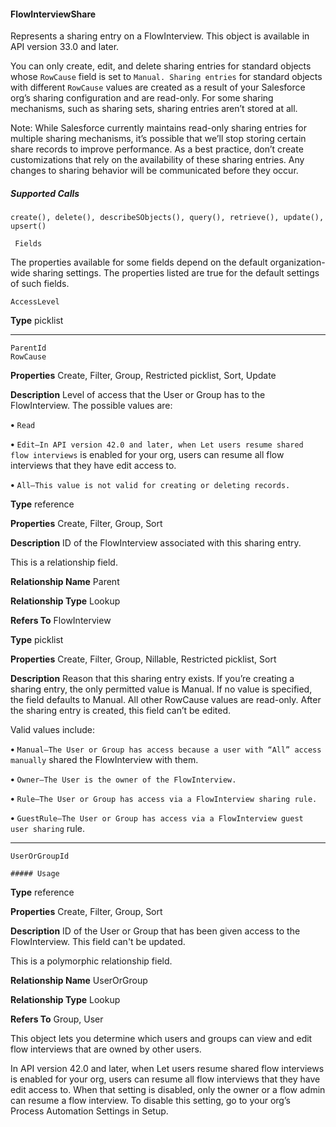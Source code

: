 #### FlowInterviewShare

Represents a sharing entry on a FlowInterview. This object is available in API version 33.0 and later.

You can only create, edit, and delete sharing entries for standard objects whose `RowCause` field is set to `Manual. Sharing entries`
for standard objects with different `RowCause` values are created as a result of your Salesforce org’s sharing configuration and are
read-only. For some sharing mechanisms, such as sharing sets, sharing entries aren’t stored at all.

Note: While Salesforce currently maintains read-only sharing entries for multiple sharing mechanisms, it’s possible that we’ll stop
storing certain share records to improve performance. As a best practice, don’t create customizations that rely on the availability
of these sharing entries. Any changes to sharing behavior will be communicated before they occur.

##### Supported Calls
```
create(), delete(), describeSObjects(), query(), retrieve(), update(), upsert()

 Fields

```
The properties available for some fields depend on the default organization-wide sharing settings. The properties listed are true for the
default settings of such fields.

```
AccessLevel

```

**Type**
picklist


-----

```
ParentId
RowCause

```

**Properties**
Create, Filter, Group, Restricted picklist, Sort, Update

**Description**
Level of access that the User or Group has to the FlowInterview. The possible values are:

**•** `Read`

**•** `Edit—In API version 42.0 and later, when Let users resume shared flow interviews`
is enabled for your org, users can resume all flow interviews that they have edit access
to.

**•** `All—This value is not valid for creating or deleting records.`

**Type**
reference

**Properties**
Create, Filter, Group, Sort

**Description**
ID of the FlowInterview associated with this sharing entry.

This is a relationship field.

**Relationship Name**
Parent

**Relationship Type**
Lookup

**Refers To**
FlowInterview

**Type**
picklist

**Properties**
Create, Filter, Group, Nillable, Restricted picklist, Sort

**Description**
Reason that this sharing entry exists. If you’re creating a sharing entry, the only permitted
value is Manual. If no value is specified, the field defaults to Manual. All other RowCause
values are read-only. After the sharing entry is created, this field can’t be edited.

Valid values include:

**•** `Manual—The User or Group has access because a user with “All” access manually`
shared the FlowInterview with them.

**•** `Owner—The User is the owner of the FlowInterview.`

**•** `Rule—The User or Group has access via a FlowInterview sharing rule.`

**•** `GuestRule—The User or Group has access via a FlowInterview guest user sharing`
rule.


-----

```
UserOrGroupId

##### Usage

```

**Type**
reference

**Properties**
Create, Filter, Group, Sort

**Description**
ID of the User or Group that has been given access to the FlowInterview. This field can't be
updated.

This is a polymorphic relationship field.

**Relationship Name**
UserOrGroup

**Relationship Type**
Lookup

**Refers To**
Group, User


This object lets you determine which users and groups can view and edit flow interviews that are owned by other users.

In API version 42.0 and later, when Let users resume shared flow interviews is enabled for your org, users can resume all flow interviews
that they have edit access to. When that setting is disabled, only the owner or a flow admin can resume a flow interview. To disable this
setting, go to your org’s Process Automation Settings in Setup.
